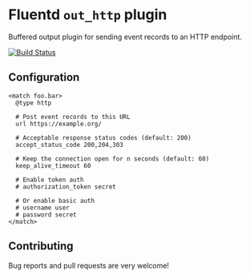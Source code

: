 # Fluentd `out_http` plugin

Buffered output plugin for sending event records to an HTTP endpoint.

[![Build Status](https://travis-ci.org/soylent/fluent-plugin-http.svg?branch=master)](https://travis-ci.org/soylent/fluent-plugin-http)

## Configuration

    <match foo.bar>
      @type http

      # Post event records to this URL
      url https://example.org/

      # Acceptable response status codes (default: 200)
      accept_status_code 200,204,303

      # Keep the connection open for n seconds (default: 60)
      keep_alive_timeout 60

      # Enable token auth
      # authorization_token secret

      # Or enable basic auth
      # username user
      # password secret
    </match>

## Contributing

Bug reports and pull requests are very welcome!
